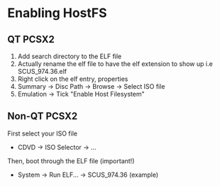 # Enabling HostFS

## QT PCSX2

1. Add search directory to the ELF file
2. Actually rename the elf file to have the elf extension to show up i.e SCUS_974.36.elf
3. Right click on the elf entry, properties
4. Summary -> Disc Path -> Browse -> Select ISO file
5. Emulation -> Tick "Enable Host Filesystem"

## Non-QT PCSX2

First select your ISO file
* CDVD -> ISO Selector -> ...

Then, boot through the ELF file (important!)
* System -> Run ELF... -> SCUS_974.36 (example)